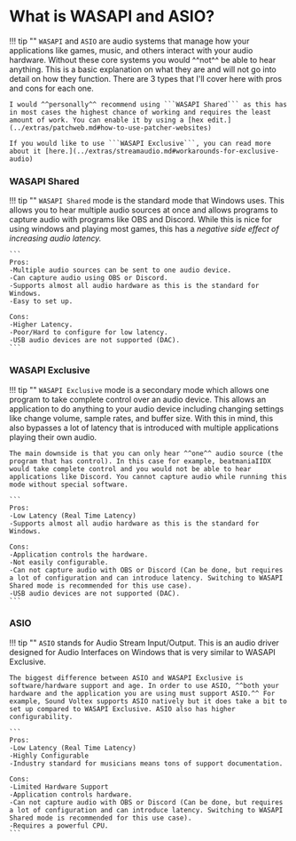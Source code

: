 # What is WASAPI and ASIO?

!!! tip ""
	```WASAPI``` and ```ASIO``` are audio systems that manage how your applications like games, music, and others interact with your audio hardware. Without these core systems you would ^^not^^ be able to hear anything. This is a basic explanation on what they are and will not go into detail on how they function. There are 3 types that I'll cover here with pros and cons for each one.

	I would ^^personally^^ recommend using ```WASAPI Shared``` as this has in most cases the highest chance of working and requires the least amount of work. You can enable it by using a [hex edit.](../extras/patchweb.md#how-to-use-patcher-websites)

	If you would like to use ```WASAPI Exclusive```, you can read more about it [here.](../extras/streamaudio.md#workarounds-for-exclusive-audio)

### WASAPI Shared

!!! tip ""
	```WASAPI Shared``` mode is the standard mode that Windows uses. This allows you to hear multiple audio sources at once and allows programs to capture audio with programs like OBS and Discord. While this is nice for using windows and playing most games, this has a *negative side effect of increasing audio latency.*

	```
	Pros:
	-Multiple audio sources can be sent to one audio device.
	-Can capture audio using OBS or Discord.
	-Supports almost all audio hardware as this is the standard for Windows.
	-Easy to set up.
	
	Cons:
	-Higher Latency.
	-Poor/Hard to configure for low latency.
	-USB audio devices are not supported (DAC).
	```

### WASAPI Exclusive

!!! tip ""
	```WASAPI Exclusive``` mode is a secondary mode which allows one program to take complete control over an audio device. This allows an application to do anything to your audio device including changing settings like change volume, sample rates, and buffer size. With this in mind, this also bypasses a lot of latency that is introduced with multiple applications playing their own audio. 

	The main downside is that you can only hear ^^one^^ audio source (the program that has control). In this case for example, beatmaniaIIDX would take complete control and you would not be able to hear applications like Discord. You cannot capture audio while running this mode without special software.

	```
	Pros:
	-Low Latency (Real Time Latency)
	-Supports almost all audio hardware as this is the standard for Windows.
	
	Cons:
	-Application controls the hardware.
	-Not easily configurable.
	-Can not capture audio with OBS or Discord (Can be done, but requires a lot of configuration and can introduce latency. Switching to WASAPI Shared mode is recommended for this use case).
	-USB audio devices are not supported (DAC).
	```

### ASIO

!!! tip ""
	```ASIO``` stands for Audio Stream Input/Output. This is an audio driver designed for Audio Interfaces on Windows that is very similar to WASAPI Exclusive.

	The biggest difference between ASIO and WASAPI Exclusive is software/hardware support and age. In order to use ASIO, ^^both your hardware and the application you are using must support ASIO.^^ For example, Sound Voltex supports ASIO natively but it does take a bit to set up compared to WASAPI Exclusive. ASIO also has higher configurability.

	```
	Pros:
	-Low Latency (Real Time Latency)
	-Highly Configurable
	-Industry standard for musicians means tons of support documentation.
	
	Cons:
	-Limited Hardware Support
	-Application controls hardware.
	-Can not capture audio with OBS or Discord (Can be done, but requires a lot of configuration and can introduce latency. Switching to WASAPI Shared mode is recommended for this use case).
	-Requires a powerful CPU.
	```